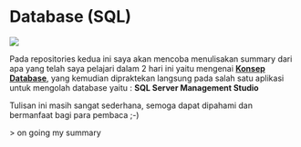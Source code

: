 # Database (SQL)

![](https://www.aplossystems.co.uk/resources/images/features/databaseManagement.jpg)


Pada repositories kedua ini saya akan mencoba menulisakan summary dari apa yang telah saya pelajari dalam 2 hari ini
yaitu mengenai [**Konsep Database**](https://github.com/rizkyamelia/Database-SQL-/blob/master/Summary%20Database%20(SQL).md), yang kemudian dipraktekan langsung pada salah satu aplikasi untuk mengolah database
yaitu : **SQL Server Management Studio**

Tulisan ini masih sangat sederhana, semoga dapat dipahami dan bermanfaat bagi para pembaca ;-)

&gt; on going my summary
